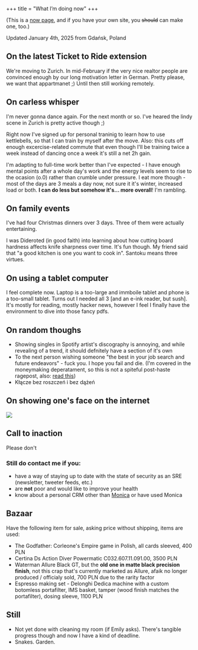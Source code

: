 +++
title = "What I’m doing now"
+++

(This is a [now page](https://nownownow.com/about), and if you have your own site, you ~~should~~ can make one, too.) 

Updated January 4th, 2025 from Gdańsk, Poland  

## On the latest Ticket to Ride extension
We're moving to Zurich. In mid-February if the very nice realtor people are convinced enough by our long motivation letter in German. Pretty please, we want that appartmanet ;) Until then still working remotely.

## On carless whisper
I'm never gonna dance again. For the next month or so. I've heared the lindy scene in Zurich is pretty active though ;) 

Right now I've signed up for personal traninig to learn how to use kettlebells, so that I can train by myself after the move. Also: this cuts off enough excercise-related commute that even though I'll be training twice a week instead of dancing once a week it's still a net 2h gain.

I'm adapting to full-time work better than I've expected - I have enough mental points after a whole day's work and the energy levels seem to rise to the ocasion (o.0) rather than crumble under pressure. I eat more though - most of the days are 3 meals a day now, not sure it it's winter, increased load or both. **I can do less but somehow it's... more overall**! I'm rambling.

## On family events

I've had four Christmas dinners over 3 days. Three of them were actually entertaining.

I was Dideroted (in good faith) into learning about how cutting board hardness affects knife sharpness over time. It's fun though. My friend said that "a good kitchen is one you want to cook in". Santoku means three virtues.

## On using a tablet computer

I feel complete now. Laptop is a too-large and immboile tablet and phone is a too-small tablet. Turns out I needed all 3 [and an e-ink reader, but sush]. It's mostly for reading, mostly hacker news, however I feel I finally have the environment to dive into those fancy pdfs.

## On random thoughs
- Showing singles in Spotify artist's discography is annoying, and while revealing of a trend, it should defnitely have a section of it's own
- To the next person wishing someone "the best in your job search and future endeavors" - fuck you. I hope you fail and die. (I'm covered in the moneymaking deperatament, so this is not a spiteful post-haste ragepost, also: [read this](https://interviewing.io/blog/no-engineer-has-ever-sued-a-company-because-of-constructive-post-interview-feedback-so-why-dont-employers-do-it))
- Kłącze bez roszczeń i bez dążeń

## On showing one's face on the internet

![](/img/now/see-no-evil.jpg)

## Call to inaction
Please don't

### Still do contact me if you:
- have a way of staying up to date with the state of security as an SRE (newsletter, tweeter feeds, etc.)
- are **not** poor and would like to improve your health
- know about a personal CRM other than [Monica](https://www.monicahq.com) or have used Monica

## Bazaar
Have the following item for sale, asking price without shipping, items are used:
- The Godfather: Corleone's Empire game in Polish, all cards sleeved, 400 PLN 
- Certina Ds Action Diver Powermatic C032.607.11.091.00, 3500 PLN
- Waterman Allure Black GT, but the **old one in matte black precision finish**, not this crap that's currently marketed as Allure, afaik no longer produced / officialy sold, 700 PLN due to the rarity factor
- Espresso making set - Delonghi Dedica machine with a custom botomless portafilter, IMS basket, tamper (wood finish matches the portafilter), dosing sleeve, 1100 PLN

## Still
- Not yet done with cleaning my room (if Emily asks). There's tangible progress though and now I have a kind of deadline.
- Snakes. Garden.

